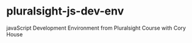 # pluralsight-js-dev-env
javaScript Development Environment from Pluralsight Course with Cory House
